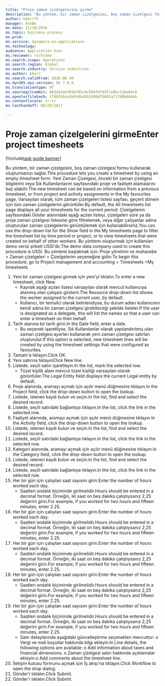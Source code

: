 ```yaml
--- 
title: "Proje zaman çizelgelerini girme"
description: "Bu yöntem, bir zaman çizelgesini, boş zaman çizelgesi formu kullanarak oluşturmanızı sağlar."
author: kherr75
manager: AnnBe
ms.date: 11/10/2016
ms.topic: business-process
ms.prod: 
ms.service: dynamics-ax-applications
ms.technology: 
audience: Application User
ms.reviewer: rschloma
ms.search.scope: Operations
ms.search.region: Global
ms.search.industry: Service industries
ms.author: kherr
ms.search.validFrom: 2016-06-30
ms.dyn365.ops.version: AX 7.0.0
ms.translationtype: HT
ms.sourcegitcommit: 663da58ef01b705c0c984fbfd3fce8bc31be04c6
ms.openlocfilehash: 1f88fbbacde9c0bd2b3499df5682a717d0b804ab
ms.contentlocale: tr-tr
ms.lasthandoff: 08/29/2017

---
```

# <a name="enter-project-timesheets"></a><span data-ttu-id="d8eff-103">Proje zaman çizelgelerini girme</span><span class="sxs-lookup"><span data-stu-id="d8eff-103">Enter project timesheets</span></span>

[!include[task guide banner](../../includes/task-guide-banner.md)]

<span data-ttu-id="d8eff-104">Bu yöntem, bir zaman çizelgesini, boş zaman çizelgesi formu kullanarak oluşturmanızı sağlar.</span><span class="sxs-lookup"><span data-stu-id="d8eff-104">This procedure lets you create a timesheet by using an empty timesheet form.</span></span> <span data-ttu-id="d8eff-105">Yeni Zaman Çizelgesi, önceki bir zaman çizelgesi bilgilerini veya Sık Kullanılanlarım sayfasındaki proje ve faaliyet atamalarını baz alabilir.</span><span class="sxs-lookup"><span data-stu-id="d8eff-105">The new timesheet can be based on information from a previous timesheet, or from project and activity assignments in the My favourites page.</span></span> <span data-ttu-id="d8eff-106">Varsayılan olarak, tüm zaman çizelgeleri listesi sayfası, geçerli dönem için tüm zaman çizelgelerini görüntüler.</span><span class="sxs-lookup"><span data-stu-id="d8eff-106">By default, the All timesheets list page displays all your timesheets for the current period.</span></span> <span data-ttu-id="d8eff-107">Çizelgelerim sayfasındaki Göster alanındaki aşağı açılan listeyi, çizelgeleri süre ya da proje zaman çizelgesi listesine göre filtrelemek, veya diğer çalışanlar adına oluşturulan zaman çizelgelerini görüntülemek için kullanabilirsiniz.</span><span class="sxs-lookup"><span data-stu-id="d8eff-107">You can use the drop-down list for the Show field in the My timesheets page to filter the timesheet list by time period or project, or to view timesheets that were created on behalf of other workers.</span></span> <span data-ttu-id="d8eff-108">Bu yöntemi oluşturmak için kullanılan demo verisi şirketi USSI'dir.</span><span class="sxs-lookup"><span data-stu-id="d8eff-108">The demo data company used to create this procedure is USSI.</span></span> <span data-ttu-id="d8eff-109">Bu yöntemi başlatmak için: Proje yönetimi ve muhasebe > Zaman çizelgeleri > Çizelgelerim seçeneğine gidin.</span><span class="sxs-lookup"><span data-stu-id="d8eff-109">To begin this procedure, go to Project management and accounting > Timesheets >My timesheets</span></span>

1. <span data-ttu-id="d8eff-110">Yeni bir zaman çizelgesi girmek için yeni'yi tıklatın.</span><span class="sxs-lookup"><span data-stu-id="d8eff-110">To enter a new timesheet, click New.</span></span>
    * <span data-ttu-id="d8eff-111">Kaynak aşağı açılan listesi varsayılan olarak mevcut kullanıcıya atanmış olan çalışanı gösterir.</span><span class="sxs-lookup"><span data-stu-id="d8eff-111">The Resource drop-down list shows the worker assigned to the current user, by default.</span></span>  
    * <span data-ttu-id="d8eff-112">Kullanıcı, bir temsilci olarak belirlendiyse, bu durum adları kullanıcının kendi adına bir zaman çizelgesi girebileceği şekilde listeler.</span><span class="sxs-lookup"><span data-stu-id="d8eff-112">If the user is designated as a delegate, this will list the names so that a user can enter a timesheet on their behalf.</span></span>  
2. <span data-ttu-id="d8eff-113">Tarih alanına bir tarih girin.</span><span class="sxs-lookup"><span data-stu-id="d8eff-113">In the Date field, enter a date.</span></span>
    * <span data-ttu-id="d8eff-114">Bu seçenek işaretliyse, Sık Kullanılanlar olarak yapılandırılmış olan zaman çizelgesi ayarları kullanarak yeni zaman çizelgesi satırları oluşturulur.</span><span class="sxs-lookup"><span data-stu-id="d8eff-114">If this option is selected, new timesheet lines will be created by using the timesheet settings that were configured as favourites.</span></span>  
3. <span data-ttu-id="d8eff-115">Tamam'a tıklayın.</span><span class="sxs-lookup"><span data-stu-id="d8eff-115">Click OK.</span></span>
4. <span data-ttu-id="d8eff-116">Yeni satırına tıklayın</span><span class="sxs-lookup"><span data-stu-id="d8eff-116">Click New line.</span></span>
5. <span data-ttu-id="d8eff-117">Listede, seçili satırı işaretleyin.</span><span class="sxs-lookup"><span data-stu-id="d8eff-117">In the list, mark the selected row.</span></span>
    * <span data-ttu-id="d8eff-118">Tüzel kişilik alanı mevcut tüzel kişiliği varsayılan olarak görüntüler.</span><span class="sxs-lookup"><span data-stu-id="d8eff-118">The Legal Entity field displays the current Legal entity by default.</span></span>   
6. <span data-ttu-id="d8eff-119">Proje alanında, aramayı açmak için açılır menü düğmesine tıklayın.</span><span class="sxs-lookup"><span data-stu-id="d8eff-119">In the Project field, click the drop-down button to open the lookup.</span></span>
7. <span data-ttu-id="d8eff-120">Listede, istenen kaydı bulun ve seçin.</span><span class="sxs-lookup"><span data-stu-id="d8eff-120">In the list, find and select the desired record.</span></span>
8. <span data-ttu-id="d8eff-121">Listede, seçili satırdaki bağlantıya tıklayın.</span><span class="sxs-lookup"><span data-stu-id="d8eff-121">In the list, click the link in the selected row.</span></span>
9. <span data-ttu-id="d8eff-122">Faaliyet alanında, aramayı açmak için açılır menü düğmesine tıklayın.</span><span class="sxs-lookup"><span data-stu-id="d8eff-122">In the Activity field, click the drop-down button to open the lookup.</span></span>
10. <span data-ttu-id="d8eff-123">Listede, istenen kaydı bulun ve seçin.</span><span class="sxs-lookup"><span data-stu-id="d8eff-123">In the list, find and select the desired record.</span></span>
11. <span data-ttu-id="d8eff-124">Listede, seçili satırdaki bağlantıya tıklayın.</span><span class="sxs-lookup"><span data-stu-id="d8eff-124">In the list, click the link in the selected row.</span></span>
12. <span data-ttu-id="d8eff-125">Kategori alanında, aramayı açmak için açılır menü düğmesine tıklayın.</span><span class="sxs-lookup"><span data-stu-id="d8eff-125">In the Category field, click the drop-down button to open the lookup.</span></span>
13. <span data-ttu-id="d8eff-126">Listede, istenen kaydı bulun ve seçin.</span><span class="sxs-lookup"><span data-stu-id="d8eff-126">In the list, find and select the desired record.</span></span>
14. <span data-ttu-id="d8eff-127">Listede, seçili satırdaki bağlantıya tıklayın.</span><span class="sxs-lookup"><span data-stu-id="d8eff-127">In the list, click the link in the selected row.</span></span>
15. <span data-ttu-id="d8eff-128">Her bir gün için çalışılan saat sayısını girin.</span><span class="sxs-lookup"><span data-stu-id="d8eff-128">Enter the number of hours worked each day.</span></span>
    * <span data-ttu-id="d8eff-129">Saatleri ondalık biçiminde girilmelidir.</span><span class="sxs-lookup"><span data-stu-id="d8eff-129">Hours should be entered in a decimal format.</span></span>  <span data-ttu-id="d8eff-130">Örneğin, iki saat on beş dakika çalıştıysanız 2,25 değerini girin.</span><span class="sxs-lookup"><span data-stu-id="d8eff-130">For example, if you worked for two hours and fifteen minutes, enter 2.25.</span></span>   
16. <span data-ttu-id="d8eff-131">Her bir gün için çalışılan saat sayısını girin.</span><span class="sxs-lookup"><span data-stu-id="d8eff-131">Enter the number of hours worked each day.</span></span>
    * <span data-ttu-id="d8eff-132">Saatleri ondalık biçiminde girilmelidir.</span><span class="sxs-lookup"><span data-stu-id="d8eff-132">Hours should be entered in a decimal format.</span></span>  <span data-ttu-id="d8eff-133">Örneğin, iki saat on beş dakika çalıştıysanız 2,25 değerini girin.</span><span class="sxs-lookup"><span data-stu-id="d8eff-133">For example, if you worked for two hours and fifteen minutes, enter 2.25.</span></span>   
17. <span data-ttu-id="d8eff-134">Her bir gün için çalışılan saat sayısını girin.</span><span class="sxs-lookup"><span data-stu-id="d8eff-134">Enter the number of hours worked each day.</span></span>
    * <span data-ttu-id="d8eff-135">Saatleri ondalık biçiminde girilmelidir.</span><span class="sxs-lookup"><span data-stu-id="d8eff-135">Hours should be entered in a decimal format.</span></span>  <span data-ttu-id="d8eff-136">Örneğin, iki saat on beş dakika çalıştıysanız 2,25 değerini girin.</span><span class="sxs-lookup"><span data-stu-id="d8eff-136">For example, if you worked for two hours and fifteen minutes, enter 2.25.</span></span>   
18. <span data-ttu-id="d8eff-137">Her bir gün için çalışılan saat sayısını girin.</span><span class="sxs-lookup"><span data-stu-id="d8eff-137">Enter the number of hours worked each day.</span></span>
    * <span data-ttu-id="d8eff-138">Saatleri ondalık biçiminde girilmelidir.</span><span class="sxs-lookup"><span data-stu-id="d8eff-138">Hours should be entered in a decimal format.</span></span>  <span data-ttu-id="d8eff-139">Örneğin, iki saat on beş dakika çalıştıysanız 2,25 değerini girin.</span><span class="sxs-lookup"><span data-stu-id="d8eff-139">For example, if you worked for two hours and fifteen minutes, enter 2.25.</span></span>   
19. <span data-ttu-id="d8eff-140">Her bir gün için çalışılan saat sayısını girin.</span><span class="sxs-lookup"><span data-stu-id="d8eff-140">Enter the number of hours worked each day.</span></span>
    * <span data-ttu-id="d8eff-141">Saatleri ondalık biçiminde girilmelidir.</span><span class="sxs-lookup"><span data-stu-id="d8eff-141">Hours should be entered in a decimal format.</span></span>  <span data-ttu-id="d8eff-142">Örneğin, iki saat on beş dakika çalıştıysanız 2,25 değerini girin.</span><span class="sxs-lookup"><span data-stu-id="d8eff-142">For example, if you worked for two hours and fifteen minutes, enter 2.25.</span></span>   
    * <span data-ttu-id="d8eff-143">Satır detaylarında aşağıdaki güncelleştirme seçenekleri mevcuttur:  o  Vergi ve mali boyutlar hakkında bilgi ekleyin.</span><span class="sxs-lookup"><span data-stu-id="d8eff-143">In Line details, the following options are available:  o  Add information about taxes and financial dimensions.</span></span>  <span data-ttu-id="d8eff-144">o    Zaman çizelgesi satırı hakkında açıklamalar ekleyin.</span><span class="sxs-lookup"><span data-stu-id="d8eff-144">o    Add comments about the timesheet line.</span></span>  
20. <span data-ttu-id="d8eff-145">İletişim kutusu formunu açmak için İş akışı'na tıklayın.</span><span class="sxs-lookup"><span data-stu-id="d8eff-145">Click Workflow to open the drop dialog.</span></span>
21. <span data-ttu-id="d8eff-146">Gönder'i tıklatın.</span><span class="sxs-lookup"><span data-stu-id="d8eff-146">Click Submit.</span></span>
22. <span data-ttu-id="d8eff-147">Gönder'i tıklatın.</span><span class="sxs-lookup"><span data-stu-id="d8eff-147">Click Submit.</span></span>


